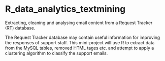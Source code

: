 # R_data_analytics_textmining
Extracting, cleaning and analysing email content from a Request Tracker (RT) database.

The Request Tracker database may contain useful information for improving the responses of support staff.
This mini-project will use R to extract data from the MySQL tables,
removed HTML tages etc. and attempt to apply a clustering algorithm
to classify the support emails.
